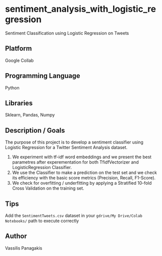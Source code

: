 # sentiment_analysis_with_logistic_regression
Sentiment Classification using Logistic Regression on Tweets 

## Platform
Google Collab

## Programming Language
Python

## Libraries
Sklearn, Pandas, Numpy

## Description / Goals 
The purpose of this project is to develop a sentiment classifier using Logistic Regression for a Twitter Sentiment Analysis dataset.
1. We experiment with tf-idf word embeddings and we present the best parametres after experementation for both TfidfVectorizer and LogisticRegression Classifier.
2. We use the Classifier to make a prediction on the test set and we check its efficiency with the basic score metrics (Precision, Recall, F1-Score).
3. We check for overfitting / underfitting by applying a Stratified 10-fold Cross Validation on the training set.

## Tips
Add the `SentimentTweets.csv` dataset in your `gdrive/My Drive/Colab Notebooks/` path to execute correctly

## Author
Vassilis Panagakis
